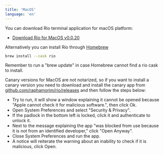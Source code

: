```yaml
---
title: 'MacOS'
language: 'en'
---
```


You can download Rio terminal application for macOS platform:

- [Download Rio for MacOS v0.0.20](https://github.com/raphamorim/rio/releases/download/v0.0.20/Rio-v0.0.20.dmg)

Alternatively you can install Rio through [Homebrew](https://brew.sh/)

```sh
brew install --cask rio
```

Remember to run a "brew update" in case Homebrew cannot find a rio cask to install.

Canary versions for MacOS are not notarized, so if you want to install a canary version you need to download and install the canary app from [github.com/raphamorim/rio/releases](https://github.com/raphamorim/rio/releases) and then follow the steps below:

- Try to run, it will show a window explaining it cannot be opened because "Apple cannot check it for malicious software.", then click Ok.
- Open System Preferences and select "Security & Privacy".
- If the padlock in the bottom left is locked, click it and authenticate to unlock it.
- Next to the message explaining the app "was blocked from use because it is not from an identified developer," click "Open Anyway".
- Close System Preferences and run the app.
- A notice will reiterate the warning about an inability to check if it is malicious, click Open.
